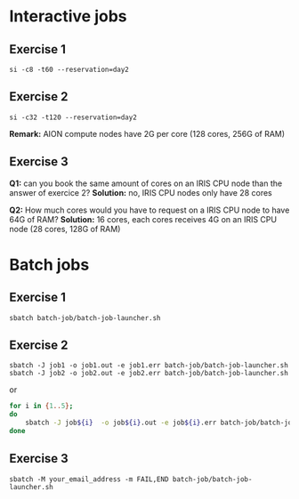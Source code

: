 # Interactive jobs

## Exercise 1
`si -c8 -t60 --reservation=day2`

## Exercise 2
`si -c32 -t120 --reservation=day2`

**Remark:** AION compute nodes have 2G per core (128 cores, 256G of RAM)

## Exercise 3
**Q1:** can you book the same amount of cores on an IRIS CPU node than the answer of exercice 2? 
**Solution:** no, IRIS CPU nodes only have 28 cores

**Q2:** How much cores would you have to request on a IRIS CPU node to have 64G of RAM?
**Solution:** 16 cores, each cores receives 4G on an IRIS CPU node (28 cores, 128G of RAM)

# Batch jobs

## Exercise 1
`sbatch batch-job/batch-job-launcher.sh`

## Exercise 2
`sbatch -J job1 -o job1.out -e job1.err batch-job/batch-job-launcher.sh`
`sbatch -J job2 -o job2.out -e job2.err batch-job/batch-job-launcher.sh`

or 

```Bash
for i in {1..5}; 
do 
	sbatch -J job${i}  -o job${i}.out -e job${i}.err batch-job/batch-job-launcher.sh 
done
```

## Exercise 3
`sbatch -M your_email_address -m FAIL,END batch-job/batch-job-launcher.sh`

